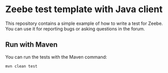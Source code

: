 # Zeebe test template with Java client

This repository contains a simple example of how to write a test for Zeebe. You can use it for reporting bugs or asking questions in the forum.

## Run with Maven

You can run the tests with the Maven command:

`mvn clean test`
